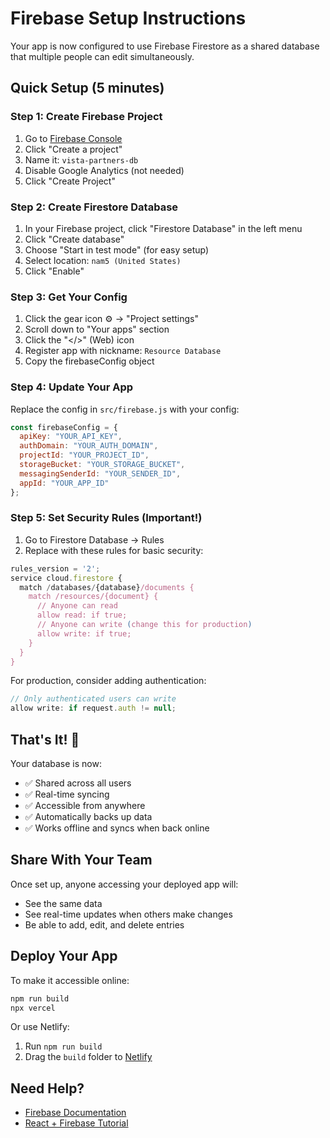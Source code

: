 # Firebase Setup Instructions

Your app is now configured to use Firebase Firestore as a shared database that multiple people can edit simultaneously.

## Quick Setup (5 minutes)

### Step 1: Create Firebase Project
1. Go to [Firebase Console](https://console.firebase.google.com/)
2. Click "Create a project"
3. Name it: `vista-partners-db`
4. Disable Google Analytics (not needed)
5. Click "Create Project"

### Step 2: Create Firestore Database
1. In your Firebase project, click "Firestore Database" in the left menu
2. Click "Create database"
3. Choose "Start in test mode" (for easy setup)
4. Select location: `nam5 (United States)`
5. Click "Enable"

### Step 3: Get Your Config
1. Click the gear icon ⚙️ → "Project settings"
2. Scroll down to "Your apps" section
3. Click the "</>" (Web) icon
4. Register app with nickname: `Resource Database`
5. Copy the firebaseConfig object

### Step 4: Update Your App
Replace the config in `src/firebase.js` with your config:

```javascript
const firebaseConfig = {
  apiKey: "YOUR_API_KEY",
  authDomain: "YOUR_AUTH_DOMAIN",
  projectId: "YOUR_PROJECT_ID",
  storageBucket: "YOUR_STORAGE_BUCKET",
  messagingSenderId: "YOUR_SENDER_ID",
  appId: "YOUR_APP_ID"
};
```

### Step 5: Set Security Rules (Important!)
1. Go to Firestore Database → Rules
2. Replace with these rules for basic security:

```javascript
rules_version = '2';
service cloud.firestore {
  match /databases/{database}/documents {
    match /resources/{document} {
      // Anyone can read
      allow read: if true;
      // Anyone can write (change this for production)
      allow write: if true;
    }
  }
}
```

For production, consider adding authentication:
```javascript
// Only authenticated users can write
allow write: if request.auth != null;
```

## That's It! 🎉

Your database is now:
- ✅ Shared across all users
- ✅ Real-time syncing
- ✅ Accessible from anywhere
- ✅ Automatically backs up data
- ✅ Works offline and syncs when back online

## Share With Your Team

Once set up, anyone accessing your deployed app will:
- See the same data
- See real-time updates when others make changes
- Be able to add, edit, and delete entries

## Deploy Your App

To make it accessible online:

```bash
npm run build
npx vercel
```

Or use Netlify:
1. Run `npm run build`
2. Drag the `build` folder to [Netlify](https://app.netlify.com/drop)

## Need Help?

- [Firebase Documentation](https://firebase.google.com/docs/firestore)
- [React + Firebase Tutorial](https://firebase.google.com/docs/firestore/quickstart)